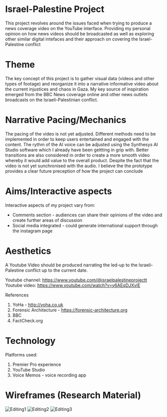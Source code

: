 # Israel-Palestine Project
This project revolves around the issues faced when trying to produce a news coverage video on the YouTube interface. Providing my personal opinion on how news videos should be broadcasted as well as exploring other similar digital intefaces and their approach on covering the Israel-Palestine conflict

# Theme  

The key concept of this project is to gather visual data (videos and other types of footage) and reorganize it into a narrative informative video about the current injustices and chaos in Gaza. My key source of inspiration emerged from the BBC News coverage online and other news outlets broadcasts on the Israeli-Palestinian conflict.

# Narrative Pacing/Mechanics  
The pacing of the video is not yet adjusted. Different methods need to be implemented in order to keep users entertained and engaged with the content. The rythm of the AI voice can be adjusted using the Synthesys AI Studio software which I already have been gettting in grip with. Better transitions are also considered in order to create a more smooth video whereby it would add value to the overall product. Despite the fact that the video is not yet sunchronised with the audio. I believe the the prototype provides a clear future preception of how the project can conclude
# Aims/Interactive aspects  

Interactive aspects of my project vary from:
- Comments section - audiences can share their opinions of the video and create further areas of discussion
- Social media integrated - could generate international support through the instagram page


# Aesthetics
A Youtube Video should be produced narrating the led-up to the Israeli-Palestine conflict up to the current date.

Youtube channel:
https://www.youtube.com/@israelpalestineprojectt
Youtube video:
https://www.youtube.com/watch?v=y6AEqDJXvlE

References
1. YoHa - http://yoha.co.uk
2. Forensic Architecture - https://forensic-architecture.org
3. BBC
4. FactCheck.org

# Technology 

Platforms used:
1. Premier Pro experience
2. YouTube Studio
3. Voice Memos - voice recording app

# Wireframes (Research Material)
![Editing1]((https://github.com/panosleontsinis/Palestine-Project-Draft/blob/main/Screenshot%202024-01-11%20at%2016.54.27.png))
![Editing2]((https://github.com/panosleontsinis/Palestine-Project-Draft/blob/main/Screenshot%202024-01-11%20at%2016.54.27.png))
![Editing3]((https://github.com/panosleontsinis/Palestine-Project-Draft/blob/main/Screenshot%202024-01-11%20at%2016.54.27.png))
